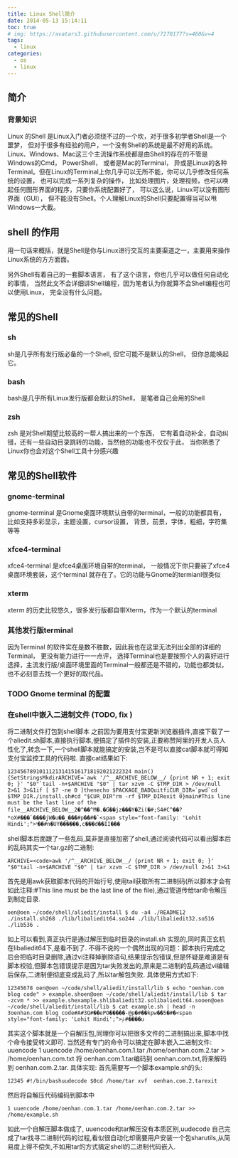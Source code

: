 ```yaml
---
title: Linux Shell简介
date: 2014-05-13 15:14:11
toc: true
# img: https://avatars3.githubusercontent.com/u/7270177?s=460&v=4
tags:
  - linux
categories:
  - os
  - linux
---
```


## 简介
### 背景知识
Linux 的Shell 是Linux入门者必须绕不过的一个坎，对于很多初学者Shell是一个噩梦， 但对于很多有经验的用户，一个没有Shell的系统是最不好用的系统。 Linux、Windows、Mac这三个主流操作系统都是由Shell的存在的不管是Windows的Cmd， PowerShell， 或者是Mac的Terminal， 异或是Linux的各种Terminal。但在Linux的Terminal上你几乎可以无所不能，你可以几乎修改任何系统的设置， 也可以完成一系列复杂的操作， 比如处理图片，处理视频，也可以唤起任何图形界面的程序，只要你系统配置好了， 可以这么说，Linux可以没有图形界面（GUI）， 但不能没有Shell。个人理解Linux的Shell只要配置得当可以甩Windows一大截。

## shell 的作用
用一句话来概括，就是Shell是你与Linux进行交互的主要渠道之一，主要用来操作Linux系统的方方面面。

另外Shell有着自己的一套脚本语言， 有了这个语言，你也几乎可以做任何自动化的事情， 当然此文不会详细讲Shell编程，因为笔者认为你就算不会Shell编程也可以使用Linux， 完全没有什么问题。


## 常见的Shell
### sh
sh是几乎所有发行版必备的一个Shell, 但它可能不是默认的Shell， 但你总能唤起它。
### bash
bash是几乎所有Linux发行版都会默认的Shell， 是笔者自己会用的Shell
### zsh
zsh 是对Shell期望比较高的一帮人搞出来的一个东西， 它有着自动补全，自动纠错，还有一些自动目录跳转的功能，当然他的功能也不仅仅于此， 当你熟悉了Linux你也会对这个Shell工具十分感兴趣


## 常见的Shell软件

### gnome-terminal
gnome-terminal 是Gnome桌面环境默认自带的terminal，一般的功能都具有，比如支持多彩显示，主题设置，cursor设置， 背景，前景，字体，粗细，字符集等等

### xfce4-terminal
xfce4-terminal 是xfce4桌面环境自带的terminal， 一般情况下你只要装了xfce4桌面环境套装，这个terminal 就存在了。它的功能与Gnome的termianl很类似

### xterm
xterm 的历史比较悠久，很多发行版都自带Xterm，作为一个默认的terminal

### 其他发行版terminal
因为Terminal 的软件实在是数不胜数，因此我也在这里无法列出全部的详细的Terminal， 更没有能力进行一一点评， 选择Terminal也是要按照个人的喜好进行选择，主流发行版/桌面环境里面的Terminal一般都还是不错的，功能也都类似， 也不必刻意去找一个更好的取代品。

### TODO Gnome terminal 的配置


### 在shell中嵌入二进制文件 (TODO, fix )
将二进制文件打包到shell脚本
之前因为要用支付宝更新浏览器插件,直接下载了一个aliedit.sh脚本,直接执行脚本,便搞定了插件的安装,正要称赞阿里的开发人员人性化了,转念一下,一个shell脚本就能搞定的安装,岂不是可以直接cat脚本就可得知支付宝监控工具的代码啦.
直接cat结果如下:
```
123456789101112131415161718192021222324 main(){SetStringsMkdirARCHIVE=`awk '/^__ARCHIVE_BELOW__/ {print NR + 1; exit 0; }' "$0"`tail -n+$ARCHIVE "$0" | tar xzvm -C $TMP_DIR > /dev/null 2>&1 3>&1if [ $? -ne 0 ]thenecho $PACKAGE_BADQuitfiCUR_DIR=`pwd`cd $TMP_DIR./install.sh#cd "$CUR_DIR"rm -rf $TMP_DIRexit 0}main#This line must be the last line of the file__ARCHIVE_BELOW__2�^��^M�.�Ɠ��jz���Y�Zi(�#;S4#C^��?*oX#���`����jW�u��_���#p��#�`<span style="font-family: 'Lohit Hindi';">י��#n�UY������,c���d��II���
```

shell脚本后面跟了一些乱码,莫非是直接加密了shell,通过阅读代码可以看出脚本后的乱码其实一个tar.gz的二进制:
```
ARCHIVE=<code>awk '/^__ARCHIVE_BELOW__/ {print NR + 1; exit 0; }' "$0"tail -n+$ARCHIVE "$0" | tar xzvm -C $TMP_DIR > /dev/null 2>&1 3>&1
```
首先是用awk获取脚本代码的开始行号,使用tail获取所有二进制码(所以脚本才会有如此注释:#This line must be the last line of the file),通过管道传给tar命令解压到制定目录.

```
oen@oen ~/code/shell/aliedit/install $ du -a4 ./README12 ./install.sh268 ./lib/libaliedit64.so244 ./lib/libaliedit32.so516 ./lib536 .
```
如上可以看到,真正执行是通过解压到临时目录的install.sh 实现的,同时真正玄机在libaliedit64下,是看不到了.
不得不说的一个偶然出现的问题：脚本执行完成之后会把临时目录删除,通过vi注释掉删除语句,结果提示包错误,但是怀疑是难道是有脚本校验,但脚本包错误提示是因为tar失败发出的,原来是二进制的乱码通过vi编辑后保存,二进制便彻底变成乱码了,所以tar解包失败.
具体使用方式如下:
```
12345678 oen@oen ~/code/shell/aliedit/install/lib $ echo "oenhan.com blog code" > example.shoen@oen ~/code/shell/aliedit/install/lib $ tar -zcvm * >> example.shexample.shlibaliedit32.solibaliedit64.sooen@oen ~/code/shell/aliedit/install/lib $ cat example.sh | head -n 3oenhan.com blog code#A#3Q#��ePO�����-@p�#��kpw��5�#�<span style="font-family: 'Lohit Hindi';">ݝ#����u
```
其实这个脚本就是一个自解压包,同理你可以把很多文件的二进制搞出来,脚本中找个命令接受转义即可.
当然还有专门的命令可以搞定在脚本嵌入二进制文件: uuencode
1 uuencode /home/oenhan.com.1.tar /home/oenhan.com.2.tar  > /home/oenhan.com.txt
将 oenhan.com.1.tar编码到 oenhan.com.txt,将来解码到 oenhan.com.2.tar.
具体实现:
首先需要写一个脚本example.sh的头:
```
12345 #!/bin/bashuudecode $0cd /home/tar xvf  oenhan.com.2.tarexit
```
然后将自解压代码编码到脚本中
```
1 uuencode /home/oenhan.com.1.tar /home/oenhan.com.2.tar >> /home/example.sh
```
如此一个自解压脚本做成了, uuencode和tar解压没有本质区别,uudecode 自己完成了tar找寻二进制代码的过程,看似很自动化却需要用户安装一个包sharutils,从简易度上得不偿失,不如用tar的方式搞定shell的二进制代码嵌入.
